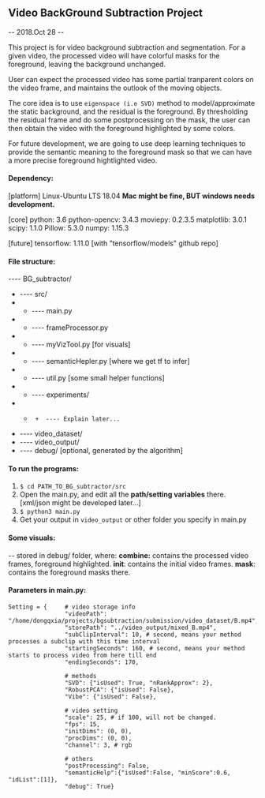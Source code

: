 ## Video BackGround Subtraction Project
-- 2018.Oct 28 -- 

This project is for video background subtraction and segmentation. For a given video, the processed video will have colorful masks for the foreground, leaving the background unchanged. 

User can expect the processed video has some partial tranparent colors on the video frame, and maintains the outlook of the moving objects. 

The core idea is to use `eigenspace (i.e SVD)` method to model/approximate the static background, and the residual is the foreground. By thresholding the residual frame and do some postprocessing on the mask, the user can then obtain the video with the foreground highlighted by some colors.

For future development, we are going to use deep learning techniques to provide the semantic meaning to the foreground mask so that we can have a more precise foreground hightlighted video.

#### Dependency:
[platform]
Linux-Ubuntu LTS 18.04
**Mac might be fine, BUT windows needs development.**

[core]
python: 3.6 
python-opencv: 3.4.3
moviepy: 0.2.3.5
matplotlib: 3.0.1
scipy: 1.1.0
Pillow: 5.3.0
numpy: 1.15.3

[future]
tensorflow: 1.11.0 [with "tensorflow/models" github repo]

#### File structure:
---- BG_subtractor/
 +  ---- src/
 +   + ---- main.py 
 +   + ---- frameProcessor.py
 +   + ---- myVizTool.py [for visuals]
 +   + ---- semanticHepler.py [where we get tf to infer]
 +   + ---- util.py [some small helper functions]
 +   + ---- experiments/
 +   +      +  ---- Explain later...
 + ---- video_dataset/
 + ---- video_output/
 + ---- debug/ [optional, generated by the algorithm]
 
#### To run the programs:
1. `$ cd PATH_TO_BG_subtractor/src`
2. Open the main.py, and edit all the **path/setting variables** there. [xml/json might be developed later...]
3. `$ python3 main.py`
4. Get your output in `video_output` or other folder you specify in main.py

#### Some visuals:
-- stored in debug/ folder, where:
**combine:** contains the processed video frames, foreground highlighted.
**init**: contains the initial video frames.
**mask**: contains the foreground masks there.

#### Parameters in main.py:
	Setting = {     # video storage info
                    "videoPath": "/home/dongqxia/projects/bgsubtraction/submission/video_dataset/B.mp4",
                    "storePath": "../video_output/mixed_B.mp4",
                    "subClipInterval": 10, # second, means your method processes a subclip with this time interval
                    "startingSeconds": 160, # second, means your method starts to process video from here till end
                    "endingSeconds": 170,

                    # methods
                    "SVD": {"isUsed": True, "nRankApprox": 2},
                    "RobustPCA": {"isUsed": False},
                    "Vibe": {"isUsed": False},

                    # video setting
                    "scale": 25, # if 100, will not be changed.
                    "fps": 15,
                    "initDims": (0, 0),
                    "procDims": (0, 0),
                    "channel": 3, # rgb

                    # others
                    "postProcessing": False,
                    "semanticHelp":{"isUsed":False, "minScore":0.6, "idList":[1]},
                    "debug": True}